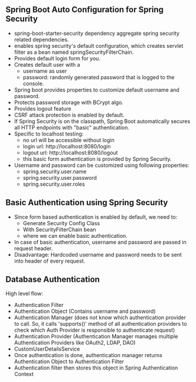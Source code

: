 ## Spring Boot Auto Configuration for Spring Security

- spring-boot-starter-security dependency aggregate spring security related dependencies.
- enables spring security's default configuration, which creates servlet filter as a bean named springSecurityFilterChain.
- Provides default login form for you.
- Creates default user with a
  - username as user
  - password: randomly generated password that is logged to the console.
- Spring boot provides properties to customize default username and password.
- Protects password storage with BCrypt algo.
- Provides logout feature
- CSRF attack protection is enabled by default.
- If Spring Security is on the classpath, Spring Boot automatically secures all HTTP endpoints with "basic" authentication.
- Specific to localhost testing:
  - no url will be accessible without login
  - login url: http://localhost:8080/login
  - logout url: http://localhost:8080/logout
  - this basic form authentication is provided by Spring Security.
- Username and password can be customized using following properties:
  - spring.security.user.name
  - spring.security.user.password
  - spring.security.user.roles

## Basic Authentication using Spring Security

- Since form based authentication is enabled by default, we need to:
  - Generate Security Config Class
  - With SecurityFilterChain bean
  - where we can enable basic authentication.
- In case of basic authentication, username and password are passed in request header.
- Disadvantage: Hardcoded username and password needs to be sent into header of every request.

## Database Authentication
 High level flow:
 
- Authentication Filter 
- Authentication Object (Contains username and password)
- Authentication Manager (does not know which authentication provider to call. So, it calls 'supports()' method of all authentication providers to check which Auth Provider is responsible to authenticate request)
- Authentication Provider (Authentication Manager manages multiple Authentication Providers like OAuth2, LDAP, DAO)
- CustomUserDetailsService 
- Once authentication is done, authentication manager returns Authentication Object to Authentication Filter
- Authentication filter then stores this object in Spring Authentication Context
